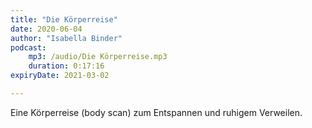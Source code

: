 ```yaml
---
title: "Die Körperreise"
date: 2020-06-04
author: "Isabella Binder"
podcast:
    mp3: /audio/Die Körperreise.mp3
    duration: 0:17:16
expiryDate: 2021-03-02

---
```


Eine Körperreise (body scan) zum Entspannen und ruhigem Verweilen.
